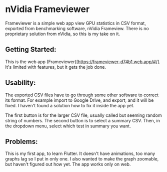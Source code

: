 # nVidia Frameviewer

Frameviewer is a simple web app view GPU statistics in CSV format, exported from benchmarking software, nVidia Frameview. 
There is no proprietary solution from nVidia, so this is my take on it. 

## Getting Started:

This is the web app (Frameviewer)[https://frameviewer-d74b1.web.app/#/].
It's limited with features, but it gets the job done. 

## Usability:

The exported CSV files have to go through some other software to correct its format. For example import to Google Drive, and export, and it will be fixed.
I haven't found a solution how to fix it inside the app yet. 

The first button is for the larger CSV file, usually called but seeming random string of numbers. The second button is to select a summary CSV. Then, in the dropdown menu, select which test in summary you want. 

## Problems:
This is my first app, to learn Flutter. It doesn't have animations, too many graphs lag so I put in only one. I also wanted to make the graph zoomable, but haven't figured out how yet. 
The app works only on web. 
